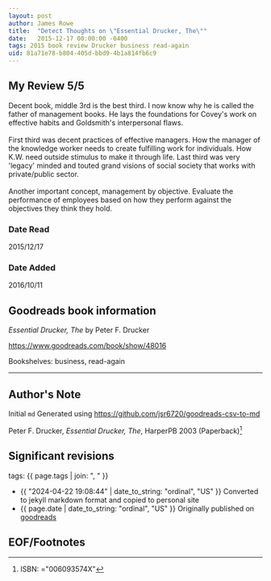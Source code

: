 ```yaml
---
layout: post
author: James Rowe
title:  "Detect Thoughts on \"Essential Drucker, The\""
date:   2015-12-17 00:00:00 -0400
tags: 2015 book review Drucker business read-again
uid: 81a71e78-b804-405d-bbd9-4b1a814fb6c9
---
```


<!-- highly dependent on how you personally use jekyll templates, and how you want this to show up -->
<!-- escape any jekyll keys with double brackets -->

## My Review 5/5

Decent book, middle 3rd is the best third. I now know why he is called the father of management books. He lays the foundations for Covey's work on effective habits and Goldsmith's interpersonal flaws.<br/><br/>First third was decent practices of effective managers. How the manager of the knowledge worker needs to create fulfilling work for individuals. How K.W. need outside stimulus to make it through life. Last third was very 'legacy' minded and touted grand visions of social society that works with private/public sector.<br/><br/>Another important concept, management by objective. Evaluate the performance of employees based on how they perform against the objectives they think they hold.

### Date Read
2015/12/17

### Date Added
2016/10/11

## Goodreads book information

*Essential Drucker, The* by Peter F. Drucker

https://www.goodreads.com/book/show/48016

Bookshelves: business, read-again

---

## Author's Note

Initial `md` Generated using https://github.com/jsr6720/goodreads-csv-to-md

Peter F. Drucker, *Essential Drucker, The*,  HarperPB 2003 (Paperback)[^1]

## Significant revisions

tags: {{ page.tags | join: ", " }} <!-- todo move this somewhere -->

- {{ "2024-04-22 19:08:44" | date_to_string: "ordinal", "US" }} Converted to jekyll markdown format and copied to personal site
- {{ page.date | date_to_string: "ordinal", "US" }} Originally published on [goodreads](https://www.goodreads.com)

## EOF/Footnotes

[^1]: ISBN: ="006093574X"